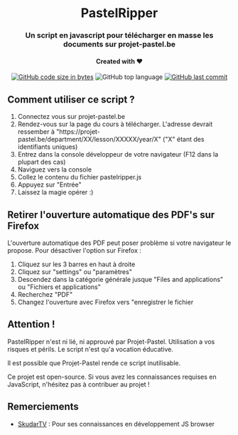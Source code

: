 <h1 align="center">PastelRipper</h1>
<h3 align="center">Un script en javascript pour télécharger en masse les documents sur projet-pastel.be </h3>
<h4 align="center">Created with ❤️</h4>
<p align="center">
  <a href="https://github.com/IceroDev/PastelRipper"><img alt="GitHub code size in bytes" src="https://img.shields.io/github/languages/code-size/IceroDev/PastelRipper?style=for-the-badge"></a> <img alt="GitHub top language" src="https://img.shields.io/github/languages/top/IceroDev/PastelRipper?style=for-the-badge"> <a href="https://github.com/IceroDev/PastelRipper"><img alt="GitHub last commit" src="https://img.shields.io/github/last-commit/IceroDev/PastelRipper?style=for-the-badge"></a>
</p>

<h2>Comment utiliser ce script ?</h2>
<p>
<ol>
<li>Connectez vous sur projet-pastel.be</li>
<li>Rendez-vous sur la page du cours à télécharger. L'adresse devrait ressember à "https://projet-pastel.be/department/XX/lesson/XXXXX/year/X" ("X" étant des identifiants uniques)</li>
<li>Entrez dans la console développeur de votre navigateur (F12 dans la plupart des cas)</li>
<li>Naviguez vers la console</li>
<li>Collez le contenu du fichier pastelripper.js</li>
<li>Appuyez sur "Entrée"</li>
<li>Laissez la magie opérer :)</li>
</ol>
</p>


<h2>Retirer l'ouverture automatique des PDF's sur Firefox</h2>
<p>
L'ouverture automatique des PDF peut poser problème si votre navigateur le propose. Pour désactiver l'option sur Firefox :

<ol>
<li>Cliquez sur les 3 barres en haut à droite</li>
<li>Cliquez sur "settings" ou "paramètres"</li>
<li>Descendez dans la catégorie générale jusque "Files and applications" ou "Fichiers et applications"</li>
<li>Recherchez "PDF"</li>
<li>Changez l'ouverture avec Firefox vers "enregistrer le fichier</li>
</ol>
</p>


<h2>Attention !</h2>
<p>PastelRipper n'est ni lié, ni approuvé par Projet-Pastel. Utilisation a vos risques et périls. Le script n'est qu'a vocation éducative.
</p>
<p>Il est possible que Projet-Pastel rende ce script inutilisable.</p>
<p>Ce projet est open-source. Si vous avez les connaissances requises en JavaScript, n'hésitez pas à contribuer au projet !</p>

<h2>Remerciements</h2>
<p>
<ul>
<li><a href="https://github.com/SkudarTV">SkudarTV</a> : Pour ses connaissances en développement JS browser</li>
</ul>
</p>
